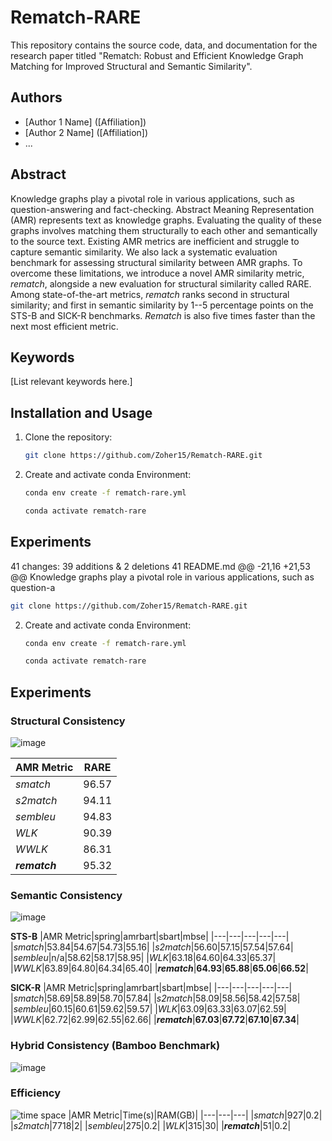 # Rematch-RARE

This repository contains the source code, data, and documentation for the research paper titled "Rematch: Robust and Efficient Knowledge Graph Matching for Improved Structural and Semantic Similarity".

## Authors

* [Author 1 Name] ([Affiliation])
* [Author 2 Name] ([Affiliation])
* ...

## Abstract

Knowledge graphs play a pivotal role in various applications, such as question-answering and fact-checking. Abstract Meaning Representation (AMR) represents text as knowledge graphs. Evaluating the quality of these graphs involves matching them structurally to each other and semantically to the source text. Existing AMR metrics are inefficient and struggle to capture semantic similarity. We also lack a systematic evaluation benchmark for assessing structural similarity between AMR graphs. To overcome these limitations, we introduce a novel AMR similarity metric, _rematch_, alongside a new evaluation for structural similarity called RARE. Among state-of-the-art metrics, _rematch_ ranks second in structural similarity; and first in semantic similarity by 1--5 percentage points on the STS-B and SICK-R benchmarks. _Rematch_ is also five times faster than the next most efficient metric.
## Keywords

[List relevant keywords here.]

## Installation and Usage

1. Clone the repository:

   ```bash
   git clone https://github.com/Zoher15/Rematch-RARE.git
   ```
2. Create and activate conda Environment:
   ```bash
   conda env create -f rematch-rare.yml
   ```
   ```bash
   conda activate rematch-rare
   ```

## Experiments


41 changes: 39 additions & 2 deletions 41
README.md
@@ -21,16 +21,53 @@ Knowledge graphs play a pivotal role in various applications, such as question-a

   ```bash
   git clone https://github.com/Zoher15/Rematch-RARE.git
   ```
2. Create and activate conda Environment:
   ```bash
   conda env create -f rematch-rare.yml
   ```
   ```bash
   conda activate rematch-rare
   ```

## Experiments
### Structural Consistency
![image](https://github.com/Zoher15/Rematch-RARE/assets/29090730/787c68a4-2e09-4860-a08f-24b420d905b8)

|AMR Metric|RARE|
|---|---|
|_smatch_|96.57|
|_s2match_|94.11|
|_sembleu_|94.83|
|_WLK_|90.39|
|_WWLK_|86.31|
|**_rematch_**|95.32|

### Semantic Consistency
![image](https://github.com/Zoher15/Rematch-RARE/assets/29090730/329ade7e-2e6e-4847-965e-7fa8fff3bfdc)

**STS-B**
|AMR Metric|spring|amrbart|sbart|mbse|
|---|---|---|---|---|
|_smatch_|53.84|54.67|54.73|55.16|
|_s2match_|56.60|57.15|57.54|57.64|
|_sembleu_|n/a|58.62|58.17|58.95|
|_WLK_|63.18|64.60|64.33|65.37|
|_WWLK_|63.89|64.80|64.34|65.40|
|**_rematch_**|**64.93**|**65.88**|**65.06**|**66.52**|

**SICK-R**
|AMR Metric|spring|amrbart|sbart|mbse|
|---|---|---|---|---|
|_smatch_|58.69|58.89|58.70|57.84|
|_s2match_|58.09|58.56|58.42|57.58|
|_sembleu_|60.15|60.61|59.62|59.57|
|_WLK_|63.09|63.33|63.07|62.59|
|_WWLK_|62.72|62.99|62.55|62.66|
|**_rematch_**|**67.03**|**67.72**|**67.10**|**67.34**|
### Hybrid Consistency (Bamboo Benchmark)
![image](https://github.com/Zoher15/Rematch-RARE/assets/29090730/8c6de7b9-ed68-4fed-afe6-2ba383360563)

### Efficiency
![time space](https://github.com/Zoher15/Rematch-RARE/assets/29090730/2024bc28-be07-42fe-a406-ee46bc2f8680)
|AMR Metric|Time(s)|RAM(GB)|
|---|---|---|
|_smatch_|927|0.2|
|_s2match_|7718|2|
|_sembleu_|275|0.2|
|_WLK_|315|30|
|**_rematch_**|51|0.2|

